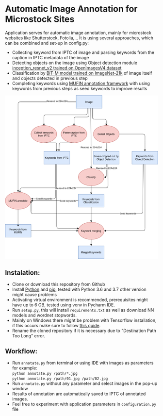 # Automatic Image Annotation for Microstock Sites
Application serves for automatic image annotation, mainly for microstock websites like Shutterstock, Fotolia,... It is using several approaches, which can be combined and set-up in config.py:
* Collecting keyword from IPTC of image and parsing keywords from the caption in IPTC metadata of the image
* Detecting objects on the image using Object detection module [inception_resnet_v2 trained on OpenImagesV4 dataset](https://tfhub.dev/google/faster_rcnn/openimages_v4/inception_resnet_v2/1)
* Classification by [BiT-M model trained on ImageNet-21k](https://tfhub.dev/google/bit/m-r152x4/imagenet21k_classification/1) of image itself and objects detected in previous step
* Completing keywords using [MUFIN annotation framework](http://disa.fi.muni.cz/demo/image-annotation/) with using keywords from previous steps as seed keywords to improve results

![alt text](https://github.com/MichalCervenansky/Automatic-image-annotation-for-microstock-sites/blob/main/diagram.png?raw=true "Annotation pipeline diagram. Blue color represents data elements and red represents processes or methods")

## Instalation:
* Clone or download this repository from Github
* Install [Python](https://www.python.org/) and [pip](https://pypi.org/project/pip/), tested with Python 3.6 and 3.7 other version might cause problems
* Activating virtual environment is recommended, prerequisites might have up to 6 GB, tested using venv in Pycharm IDE.
* Run `setup.py`, this will install `requirements.txt` as well as download NN models and wordnet stopwords.
* Mainly on Windows there might be problem with Tensorflow installation, if this occurs make sure to follow [this guide](https://www.tensorflow.org/install/pip).
* Rename the cloned repository if it is necessary due to "Destination Path Too Long" error.

  
## Workflow:
* Run `annotate.py` from terminal or using IDE with images as parameters for example:\
`python annotate.py /path/*.jpg` \
`python annotate.py /path/01.jpg /path/02.jpg`
* Run `annotate.py` without any parameter and select images in the pop-up window
* Results of annotation are automatically saved to IPTC of annotated images. 
* Feel free to experiment with application parameters in `configuration.py` file
